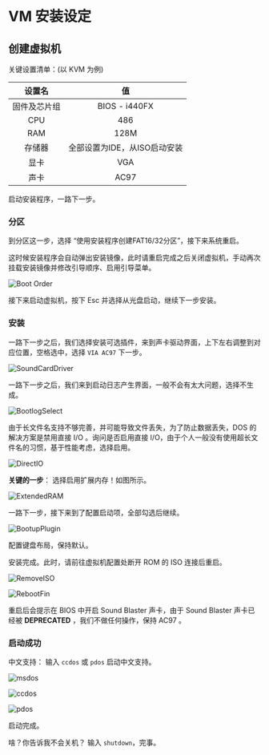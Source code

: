 # VM 安装设定

## 创建虚拟机

关键设置清单：(以 KVM 为例)

|    设置名    |              值              |
| :----------: | :--------------------------: |
| 固件及芯片组 |        BIOS - i440FX         |
|     CPU      |             486              |
|     RAM      |             128M             |
|    存储器    | 全部设置为IDE，从ISO启动安装 |
|     显卡     |             VGA              |
|     声卡     |             AC97             |

启动安装程序，一路下一步。

### 分区

到分区这一步，选择 “使用安装程序创建FAT16/32分区”，接下来系统重启。

这时候安装程序会自动弹出安装镜像，此时请重启完成之后关闭虚拟机，手动再次挂载安装镜像并修改引导顺序、启用引导菜单。

![Boot Order](../assets/envbuild/vmsetup1.png)

接下来启动虚拟机，按下 Esc 并选择从光盘启动，继续下一步安装。

### 安装

一路下一步之后，我们选择安装可选插件，来到声卡驱动界面，上下左右调整到对应位置，空格选中，选择 ```VIA AC97``` 下一步。

![SoundCardDriver](../assets/envbuild/vmsetup2.png)

一路下一步之后，我们来到启动日志产生界面，一般不会有太大问题，选择不生成。

![BootlogSelect](../assets/envbuild/vmsetup3.png)

由于长文件名支持不够完善，并可能导致文件丢失，为了防止数据丢失，DOS 的解决方案是禁用直接 I/O 。询问是否启用直接 I/O，由于个人一般没有使用超长文件名的习惯，基于性能考虑，选择启用。

![DirectIO](../assets/envbuild/vmsetup4.png)

**关键的一步**： 选择启用扩展内存！如图所示。

![ExtendedRAM](../assets/envbuild/vmsetup5.png)

一路下一步，接下来到了配置启动项，全部勾选后继续。

![BootupPlugin](../assets/envbuild/vmsetup6.png)

配置键盘布局，保持默认。

安装完成。此时，请前往虚拟机配置处断开 ROM 的 ISO 连接后重启。

![RemoveISO](../assets/envbuild/vmsetup8.png)

![RebootFin](../assets/envbuild/vmsetup7.png)


重启后会提示在 BIOS 中开启 Sound Blaster 声卡，由于 Sound Blaster 声卡已经被 **DEPRECATED** ，我们不做任何操作，保持 AC97 。


### 启动成功

中文支持： 输入 ```ccdos``` 或 ```pdos``` 启动中文支持。

![msdos](../assets/envbuild/msdos1.png)

![ccdos](../assets/envbuild/ccdos1.png)

![pdos](../assets/envbuild/pdos1.png)

启动完成。

啥？你告诉我不会关机？ 输入 ```shutdown```，完事。